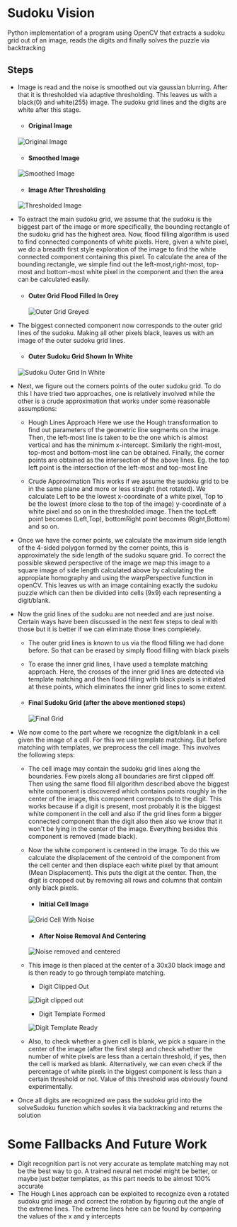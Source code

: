 # Sudoku Vision
Python implementation of a program using OpenCV that extracts a sudoku grid out of an image, reads the digits and finally solves the puzzle via backtracking

## Steps

- Image is read and the noise is smoothed out via gaussian blurring. After that it is thresholded via adaptive thresholding. This leaves us with a black(0) and white(255) image. The sudoku grid lines and the digits are white after this stage.

  - #### Original Image
  ![Original Image](https://github.com/tusharsircar95/SudokuVision/blob/master/Images/original.JPG)

  - ####  Smoothed Image
  ![Smoothed Image](https://github.com/tusharsircar95/SudokuVision/blob/master/Images/smoothed.JPG)

  - #### Image After Thresholding
  ![Thresholded Image](https://github.com/tusharsircar95/SudokuVision/blob/master/Images/thresholded.JPG)

- To extract the main sudoku grid, we assume that the sudoku is the biggest part of the image or more specifically, the bounding rectangle of the sudoku grid has the highest area. Now, flood filling algorithm is used to find connected components of white pixels. Here, given a white pixel, we do a breadth first style exploration of the image to find the white connected component containing this pixel. To calculate the area of the bounding rectangle, we simple find out the left-most,right-most, top-most and bottom-most white pixel in the component and then the area can be calculated easily.

  - #### Outer Grid Flood Filled In Grey
    ![Outer Grid Greyed](https://github.com/tusharsircar95/SudokuVision/blob/master/Images/floodFilled.JPG)

- The biggest connected component now corresponds to the outer grid lines of the sudoku. Making all other pixels black, leaves us with an image of the outer sudoku grid lines.

  - #### Outer Sudoku Grid Shown In White
  ![Sudoku Outer Grid In White](https://github.com/tusharsircar95/SudokuVision/blob/master/Images/outerGrid.JPG)


- Next, we figure out the corners points of the outer sudoku grid. To do this I have tried two approaches, one is relatively involved while the other is a crude approximation that works under some reasonable assumptions:

  - Hough Lines Approach
      Here we use the Hough transformation to find out parameters of the geometric line segments on the image. Then, the left-most line is taken to be the one which is almost vertical and has the minimum x-intercept. Similarly the right-most, top-most and bottom-most line can be obtained.
      Finally, the corner points are obtained as the intersection of the above lines. Eg. the top left point is the intersection of the left-most and top-most line
  
  - Crude Approximation
    This works if we assume the sudoku grid to be in the same plane and more or less straight (not rotated). We calculate Left to be the lowest x-coordinate of a white pixel, Top to be the lowest (more close to the top of the image) y-coordinate of a white pixel and so on in the thresholded image. Then the topLeft point becomes (Left,Top), bottomRight point becomes (Right,Bottom) and so on. 
     
- Once we have the corner points, we calculate the maximum side length of the 4-sided polygon formed by the corner points, this is approximately the side length of the sudoku square grid. To correct the possible skewed perspective of the image we map this image to a square image of side length calculated above by calculating the appropiate homography and using the warpPerspective function in openCV.
This leaves us with an image containing exactly the sudoku puzzle which can then be divided into cells (9x9) each representing a digit/blank.



- Now the grid lines of the sudoku are not needed and are just noise. Certain ways have been discussed in the next few steps to deal with those but it is better if we can eliminate those lines completely.

  - The outer grid lines is known to us via the flood filling we had done before. So that can be erased by simply flood filling with black pixels
  
  - To erase the inner grid lines, I have used a template matching approach. Here, the crosses of the inner grid lines are detected via template matching and then flood filling with black pixels is initiated at these points, which eliminates the inner grid lines to some extent. 

  - #### Final Sudoku Grid (after the above mentioned steps)
    ![Final Grid](https://github.com/tusharsircar95/SudokuVision/blob/master/Images/FinalGrid.JPG)


- We now come to the part where we recognize the digit/blank in a cell given the image of a cell. For this we use template matching. But before matching with templates, we preprocess the cell image. This involves the following steps:

  - The cell image may contain the sudoku grid lines along the boundaries. Few pixels along all boundaries are first clipped off. Then using the same flood fill algorithm described above the biggest white component is discovered which contains points roughly in the center of the image, this component corresponds to the digit. This works because if a digit is present, most probably it is the biggest white component in the cell and also if the grid lines form a bigger connected component than the digit also then also we know that it won't be lying in the center of the image. Everything besides this component is removed (made black).
   
  - Now the white component is centered in the image. To do this we calculate the displacement of the centroid of the component from the cell center and then displace each white pixel by that amount (Mean Displacement). This puts the digit at the center. Then, the digit is cropped out by removing all rows and columns that contain only black pixels.
  
    - #### Initial Cell Image
    
    ![Grid Cell With Noise](https://github.com/tusharsircar95/SudokuVision/blob/master/Images/cellWithNoise.JPG)
    
    - #### After Noise Removal And Centering
    
    ![Noise removed and centered](https://github.com/tusharsircar95/SudokuVision/blob/master/Images/noiseRemovedAndCentered.JPG)

  - This image is then placed at the center of a 30x30 black image and is then ready to go through template matching.
    - Digit Clipped Out
    
    ![Digit clipped out](https://github.com/tusharsircar95/SudokuVision/blob/master/Images/digitClip.JPG)
    
    - Digit Template Formed
    
    ![Digit Template Ready](https://github.com/tusharsircar95/SudokuVision/blob/master/Images/digitTemplateFormed.JPG)

  - Also, to check whether a given cell is blank, we pick a square in the center of the image (after the first step) and check whether the number of white pixels are less than a certain threshold, if yes, then the cell is marked as blank. Alternatively, we can even check if the percentage of white pixels in the biggest component is less than a certain threshold or not. Value of this threshold was obviously found experimentally.
 
- Once all digits are recognized we pass the sudoku grid into the solveSudoku function which sovles it via backtracking and returns the solution
  
  
# Some Fallbacks And Future Work

- Digit recognition part is not very accurate as template matching may not be the best way to go. A trained neural net model might be better, or maybe just better templates, as this part needs to be almost 100% accurate
- The Hough Lines approach can be exploited to recognize even a rotated sudoku grid image and correct the rotation by figuring out the angle of the extreme lines. The extreme lines here can be found by comparing the values of the x and y intercepts
  
  
  
  
  
